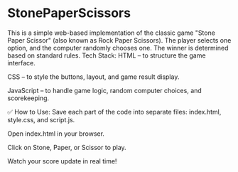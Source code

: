 # StonePaperScissors
This is a simple web-based implementation of the classic game "Stone Paper Scissor" (also known as Rock Paper Scissors). The player selects one option, and the computer randomly chooses one. The winner is determined based on standard rules. 
Tech Stack:
HTML – to structure the game interface.

CSS – to style the buttons, layout, and game result display.

JavaScript – to handle game logic, random computer choices, and scorekeeping.

✅ How to Use:
Save each part of the code into separate files: index.html, style.css, and script.js.

Open index.html in your browser.

Click on Stone, Paper, or Scissor to play.

Watch your score update in real time!


